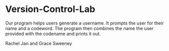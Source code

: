 # Version-Control-Lab
Our program helps users generate a username. It prompts the user for their name and a codeword. The program then combines the name the user provided with the codename and prints it out. 

Rachel Jan and Grace Sweeney 
